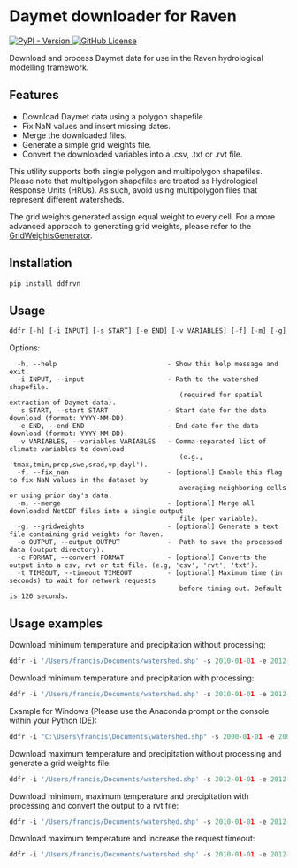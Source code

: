 # Daymet downloader for Raven
<a href='https://pypi.org/project/ddfrvn/' target='_blank'>
    <img alt="PyPI - Version" src="https://img.shields.io/pypi/v/ddfrvn">
</a>
<a href='https://github.com/Scriptbash/DaymetDownloaderForRaven/blob/main/LICENSE' target='_blank'>
    <img alt="GitHub License" src="https://img.shields.io/github/license/Scriptbash/DaymetDownloaderForRaven">
</a>

Download and process Daymet data for use in the Raven hydrological modelling framework.

## Features
 - Download Daymet data using a polygon shapefile.
 - Fix NaN values and insert missing dates.
 - Merge the downloaded files.
 - Generate a simple grid weights file.
 - Convert the downloaded variables into a .csv, .txt or .rvt file.

This utility supports both single polygon and multipolygon shapefiles. Please note that multipolygon shapefiles are treated as Hydrological Response Units (HRUs). As such, avoid using multipolygon files that represent different watersheds.

The grid weights generated assign equal weight to every cell. For a more advanced approach to generating grid weights, please refer to the [GridWeightsGenerator](https://github.com/julemai/GridWeightsGenerator).

## Installation

```shell
pip install ddfrvn
```

## Usage

```python
ddfr [-h] [-i INPUT] [-s START] [-e END] [-v VARIABLES] [-f] [-m] [-g] [-o OUTPUT] [-t TIMEOUT]
```
Options:
```
  -h, --help                            - Show this help message and exit.
  -i INPUT, --input                     - Path to the watershed shapefile.
                                           (required for spatial extraction of Daymet data).
  -s START, --start START               - Start date for the data download (format: YYYY-MM-DD).
  -e END, --end END                     - End date for the data download (format: YYYY-MM-DD).
  -v VARIABLES, --variables VARIABLES   - Comma-separated list of climate variables to download 
                                           (e.g., 'tmax,tmin,prcp,swe,srad,vp,dayl').
  -f, --fix_nan                         - [optional] Enable this flag to fix NaN values in the dataset by
                                           averaging neighboring cells or using prior day's data.
  -m, --merge                           - [optional] Merge all downloaded NetCDF files into a single output
                                           file (per variable).
  -g, --gridweights                     - [optional] Generate a text file containing grid weights for Raven.
  -o OUTPUT, --output OUTPUT            -  Path to save the processed data (output directory).
  -c FORMAT, --convert FORMAT           - [optional] Converts the output into a csv, rvt or txt file. (e.g, 'csv', 'rvt', 'txt').
  -t TIMEOUT, --timeout TIMEOUT         - [optional] Maximum time (in seconds) to wait for network requests
                                           before timing out. Default is 120 seconds.
```
## Usage examples

Download minimum temperature and precipitation without processing:

```python
ddfr -i '/Users/francis/Documents/watershed.shp' -s 2010-01-01 -e 2012-12-31 -v 'tmin,prcp' -o '/Users/francis/Documents/output'
```

Download minimum temperature and precipitation with processing:

```python
ddfr -i '/Users/francis/Documents/watershed.shp' -s 2010-01-01 -e 2012-12-31 -v 'tmin,prcp' -f -m -o '/Users/francis/Documents/output'
```

Example for Windows (Please use the Anaconda prompt or the console within your Python IDE):

```python
ddfr -i "C:\Users\francis\Documents\watershed.shp" -s 2000-01-01 -e 2005-12-31 -v "srad,swe" -f -m -o "C:\Users\francis\Documents\output"
```

Download maximum temperature and precipitation without processing and generate a grid weights file:

```python
ddfr -i '/Users/francis/Documents/watershed.shp' -s 2012-01-01 -e 2012-12-31 -v 'tmax,prcp' -g -o '/Users/francis/Documents/output'
```

Download minimum, maximum temperature and precipitation with processing and convert the output to a rvt file:

```python
ddfr -i '/Users/francis/Documents/watershed.shp' -s 2010-01-01 -e 2012-12-31 -v 'tmin,tmax,prcp' -f -m -o '/Users/francis/Documents/output' -c 'rvt'
```

Download maximum temperature and increase the request timeout:

```python
ddfr -i '/Users/francis/Documents/watershed.shp' -s 2010-01-01 -e 2012-12-31 -v 'tmax' -o '/Users/francis/Documents/output' -t 360
```
